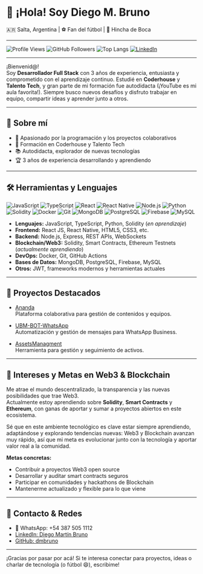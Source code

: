 # 👋 ¡Hola! Soy Diego M. Bruno

🇦🇷 Salta, Argentina | ⚽ Fan del fútbol | 💙 Hincha de Boca

---

![Profile Views](https://komarev.com/ghpvc/?username=dmbruno&style=flat-square)
![GitHub Followers](https://img.shields.io/github/followers/dmbruno?style=social)
![Top Langs](https://img.shields.io/github/languages/top/dmbruno/Ananda?style=flat-square)
[![LinkedIn](https://img.shields.io/badge/LinkedIn-blue?logo=linkedin&style=flat-square)](https://www.linkedin.com/in/diego-martin-bruno/)

---

¡Bienvenid@!  
Soy **Desarrollador Full Stack** con 3 años de experiencia, entusiasta y comprometido con el aprendizaje continuo. Estudié en **Coderhouse** y **Talento Tech**, y gran parte de mi formación fue autodidacta (¡YouTube es mi aula favorita!). Siempre busco nuevos desafíos y disfruto trabajar en equipo, compartir ideas y aprender junto a otros.

---

## 🚀 Sobre mí

- 🤝 Apasionado por la programación y los proyectos colaborativos
- 🏫 Formación en Coderhouse y Talento Tech
- 📚 Autodidacta, explorador de nuevas tecnologías
- 🏆 3 años de experiencia desarrollando y aprendiendo

---

## 🛠️ Herramientas y Lenguajes

![JavaScript](https://img.shields.io/badge/JavaScript-F7DF1E?logo=javascript&logoColor=black&style=flat-square)
![TypeScript](https://img.shields.io/badge/TypeScript-3178C6?logo=typescript&logoColor=white&style=flat-square)
![React](https://img.shields.io/badge/React-20232A?logo=react&logoColor=61DAFB&style=flat-square)
![React Native](https://img.shields.io/badge/React_Native-20232A?logo=react&logoColor=61DAFB&style=flat-square)
![Node.js](https://img.shields.io/badge/Node.js-339933?logo=nodedotjs&logoColor=white&style=flat-square)
![Python](https://img.shields.io/badge/Python-3776AB?logo=python&logoColor=white&style=flat-square)
![Solidity](https://img.shields.io/badge/Solidity-363636?logo=solidity&logoColor=white&style=flat-square)
![Docker](https://img.shields.io/badge/Docker-2496ED?logo=docker&logoColor=white&style=flat-square)
![Git](https://img.shields.io/badge/Git-F05032?logo=git&logoColor=white&style=flat-square)
![MongoDB](https://img.shields.io/badge/MongoDB-47A248?logo=mongodb&logoColor=white&style=flat-square)
![PostgreSQL](https://img.shields.io/badge/PostgreSQL-336791?logo=postgresql&logoColor=white&style=flat-square)
![Firebase](https://img.shields.io/badge/Firebase-FFCA28?logo=firebase&logoColor=black&style=flat-square)
![MySQL](https://img.shields.io/badge/MySQL-4479A1?logo=mysql&logoColor=white&style=flat-square)

- **Lenguajes:** JavaScript, TypeScript, Python, Solidity (_en aprendizaje_)
- **Frontend:** React JS, React Native, HTML5, CSS3, etc.
- **Backend:** Node.js, Express, REST APIs, WebSockets
- **Blockchain/Web3:** Solidity, Smart Contracts, Ethereum Testnets (_actualmente aprendiendo_)
- **DevOps:** Docker, Git, GitHub Actions
- **Bases de Datos:** MongoDB, PostgreSQL, Firebase, MySQL
- **Otros:** JWT, frameworks modernos y herramientas actuales

---

## 💼 Proyectos Destacados

- [Ananda](https://github.com/dmbruno/Ananda)  
  Plataforma colaborativa para gestión de contenidos y equipos.

- [UBM-BOT-WhatsApp](https://github.com/dmbruno/UBM-BOT-WhatsApp)  
  Automatización y gestión de mensajes para WhatsApp Business.

- [AssetsManagment](https://github.com/dmbruno/AssetsManagment)  
  Herramienta para gestión y seguimiento de activos.

---

## 🌱 Intereses y Metas en Web3 & Blockchain

Me atrae el mundo descentralizado, la transparencia y las nuevas posibilidades que trae Web3.  
Actualmente estoy aprendiendo sobre **Solidity**, **Smart Contracts** y **Ethereum**, con ganas de aportar y sumar a proyectos abiertos en este ecosistema.

Sé que en este ambiente tecnológico es clave estar siempre aprendiendo, adaptándose y explorando tendencias nuevas: Web3 y Blockchain avanzan muy rápido, así que mi meta es evolucionar junto con la tecnología y aportar valor real a la comunidad.

**Metas concretas:**
- Contribuir a proyectos Web3 open source
- Desarrollar y auditar smart contracts seguros
- Participar en comunidades y hackathons de Blockchain
- Mantenerme actualizado y flexible para lo que viene

---

## 🤝 Contacto & Redes

- 📱 WhatsApp: +54 387 505 1112
- [LinkedIn: Diego Martín Bruno](https://www.linkedin.com/in/diego-martin-bruno/)
- [GitHub: dmbruno](https://github.com/dmbruno)

---

¡Gracias por pasar por acá! Si te interesa conectar para proyectos, ideas o charlar de tecnología (o fútbol 😄), escribime!
